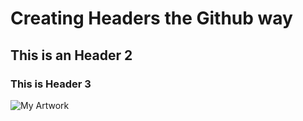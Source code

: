 # Creating Headers the Github way
## This is an Header 2
### This is Header 3

![My Artwork](https://res.cloudinary.com/oyin-dawodu/image/upload/v1706637506/art/10.jpg)
